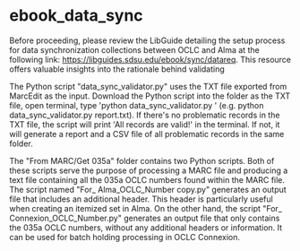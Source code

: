 # ebook_data_sync

Before proceeding, please review the LibGuide detailing the setup process for data synchronization collections between OCLC and Alma at the following link: https://libguides.sdsu.edu/ebook/sync/datareq. This resource offers valuable insights into the rationale behind validating

The Python script "data_sync_validator.py" uses the TXT file exported from MarcEdit as the input. Download the Python script into the folder as the TXT file, open terminal, type 'python data_sync_validator.py <filename of the TXT file>' (e.g. python data_sync_validator.py report.txt). If there's no problematic records in the TXT file, the script will print 'All records are valid!' in the terminal. If not, it will generate a report and a CSV file of all problematic records in the same folder.

The "From MARC/Get 035a" folder contains two Python scripts. Both of these scripts serve the purpose of processing a MARC file and producing a text file containing all the 035a OCLC numbers found within the MARC file. The script named "For_ Alma_OCLC_Number copy.py" generates an output file that includes an additional header. This header is particularly useful when creating an itemized set in Alma. On the other hand, the script "For_ Connexion_OCLC_Number.py" generates an output file that only contains the 035a OCLC numbers, without any additional headers or information. It can be used for batch holding processing in OCLC Connexion.







